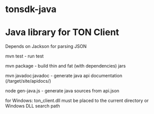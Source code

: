 # tonsdk-java

# Java library for TON Client

Depends on Jackson for parsing JSON

mvn test - run test

mvn package - build thin and fat (with dependencies) jars

mvn javadoc:javadoc - generate java api documentation (/target/site/apidocs/)

node gen-java.js - generate java sources from api.json

for Windows: ton_client.dll must be placed to the current directory or Windows DLL search path

